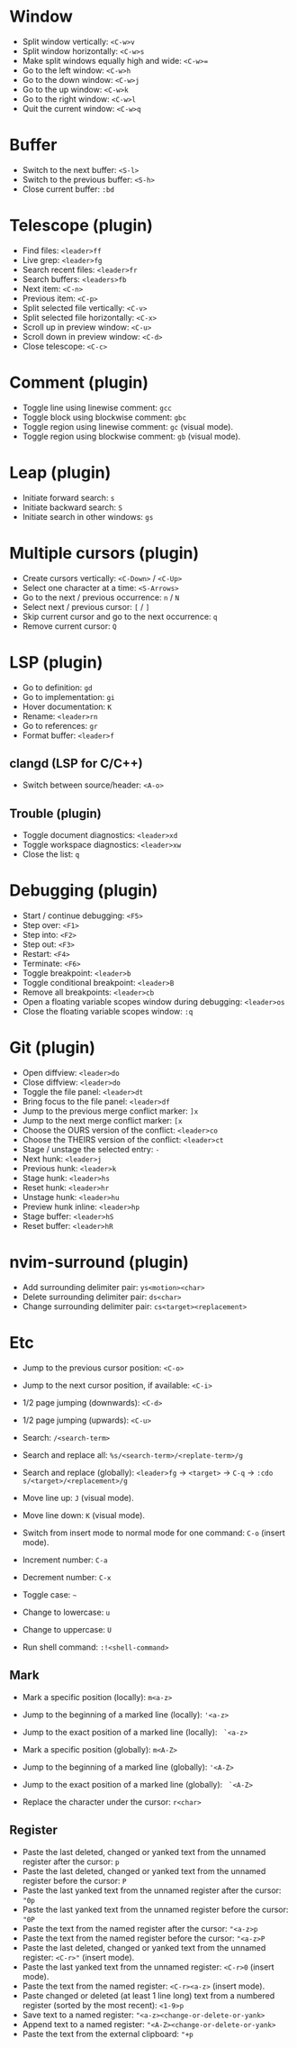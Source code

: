 # Window

- Split window vertically: `<C-w>v`
- Split window horizontally: `<C-w>s`
- Make split windows equally high and wide: `<C-w>=`
- Go to the left window: `<C-w>h`
- Go to the down window: `<C-w>j`
- Go to the up window: `<C-w>k`
- Go to the right window: `<C-w>l`
- Quit the current window: `<C-w>q`

# Buffer

- Switch to the next buffer: `<S-l>`
- Switch to the previous buffer: `<S-h>`
- Close current buffer: `:bd`

# Telescope (plugin)

- Find files: `<leader>ff`
- Live grep: `<leader>fg`
- Search recent files: `<leader>fr`
- Search buffers: `<leaders>fb`
- Next item: `<C-n>`
- Previous item: `<C-p>`
- Split selected file vertically: `<C-v>`
- Split selected file horizontally: `<C-x>`
- Scroll up in preview window: `<C-u>`
- Scroll down in preview window: `<C-d>`
- Close telescope: `<C-c>`

# Comment (plugin)

- Toggle line using linewise comment: `gcc`
- Toggle block using blockwise comment: `gbc`
- Toggle region using linewise comment: `gc` (visual mode).
- Toggle region using blockwise comment: `gb` (visual mode).

# Leap (plugin)

- Initiate forward search: `s`
- Initiate backward search: `S`
- Initiate search in other windows: `gs`

# Multiple cursors (plugin)

- Create cursors vertically: `<C-Down>` / `<C-Up>`
- Select one character at a time: `<S-Arrows>`
- Go to the next / previous occurrence: `n` / `N`
- Select next / previous cursor: `[` / `]`
- Skip current cursor and go to the next occurrence: `q`
- Remove current cursor: `Q`

# LSP (plugin)

- Go to definition: `gd`
- Go to implementation: `gi`
- Hover documentation: `K`
- Rename: `<leader>rn`
- Go to references: `gr`
- Format buffer: `<leader>f`

## clangd (LSP for C/C++)

- Switch between source/header: `<A-o>`

## Trouble (plugin)

- Toggle document diagnostics: `<leader>xd`
- Toggle workspace diagnostics: `<leader>xw`
- Close the list: `q`

# Debugging (plugin)

- Start / continue debugging: `<F5>`
- Step over: `<F1>`
- Step into: `<F2>`
- Step out: `<F3>`
- Restart: `<F4>`
- Terminate: `<F6>`
- Toggle breakpoint: `<leader>b`
- Toggle conditional breakpoint: `<leader>B`
- Remove all breakpoints: `<leader>cb`
- Open a floating variable scopes window during debugging: `<leader>os`
- Close the floating variable scopes window: `:q`

# Git (plugin)

- Open diffview: `<leader>do`
- Close diffview: `<leader>do`
- Toggle the file panel: `<leader>dt`
- Bring focus to the file panel: `<leader>df`
- Jump to the previous merge conflict marker: `]x`
- Jump to the next merge conflict marker: `[x`
- Choose the OURS version of the conflict: `<leader>co`
- Choose the THEIRS version of the conflict: `<leader>ct`
- Stage / unstage the selected entry: `-`
- Next hunk: `<leader>j`
- Previous hunk: `<leader>k`
- Stage hunk: `<leader>hs`
- Reset hunk: `<leader>hr`
- Unstage hunk: `<leader>hu`
- Preview hunk inline: `<leader>hp`
- Stage buffer: `<leader>hS`
- Reset buffer: `<leader>hR`

# nvim-surround (plugin)

- Add surrounding delimiter pair: `ys<motion><char>`
- Delete surrounding delimiter pair: `ds<char>`
- Change surrounding delimiter pair: `cs<target><replacement>`

# Etc

- Jump to the previous cursor position: `<C-o>`
- Jump to the next cursor position, if available: `<C-i>`
- 1/2 page jumping (downwards): `<C-d>`
- 1/2 page jumping (upwards): `<C-u>`

- Search: `/<search-term>`
- Search and replace all: `%s/<search-term>/<replate-term>/g`
- Search and replace (globally): `<leader>fg` -> `<target>` -> `C-q` -> `:cdo s/<target>/<replacement>/g`

- Move line up: `J` (visual mode).
- Move line down: `K` (visual mode).

- Switch from insert mode to normal mode for one command: `C-o` (insert mode).

- Increment number: `C-a`
- Decrement number: `C-x`

- Toggle case: `~`
- Change to lowercase: `u`
- Change to uppercase: `U`

- Run shell command: `:!<shell-command>`

## Mark

- Mark a specific position (locally): `m<a-z>`
- Jump to the beginning of a marked line (locally): `'<a-z>`
- Jump to the exact position of a marked line (locally): `` `<a-z>``
- Mark a specific position (globally): `m<A-Z>`
- Jump to the beginning of a marked line (globally): `'<A-Z>`
- Jump to the exact position of a marked line (globally): `` `<A-Z>``

- Replace the character under the cursor: `r<char>`

## Register

- Paste the last deleted, changed or yanked text from the unnamed register after the cursor: `p`
- Paste the last deleted, changed or yanked text from the unnamed register before the cursor: `P`
- Paste the last yanked text from the unnamed register after the cursor: `"0p`
- Paste the last yanked text from the unnamed register before the cursor: `"0P`
- Paste the text from the named register after the cursor: `"<a-z>p`
- Paste the text from the named register before the cursor: `"<a-z>P`
- Paste the last deleted, changed or yanked text from the unnamed register: `<C-r>"` (insert mode).
- Paste the last yanked text from the unnamed register: `<C-r>0` (insert mode).
- Paste the text from the named register: `<C-r><a-z>` (insert mode).
- Paste changed or deleted (at least 1 line long) text from a numbered register (sorted by the most recent): `<1-9>p`
- Save text to a named register: `"<a-z><change-or-delete-or-yank>`
- Append text to a named register: `"<A-Z><change-or-delete-or-yank>`
- Paste the text from the external clipboard: `"+p`
